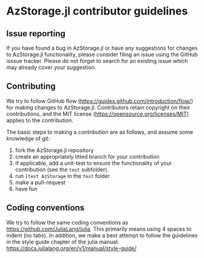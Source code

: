 # AzStorage.jl contributor guidelines

## Issue reporting
If you have found a bug in AzStorage.jl or have any suggestions for changes to
AzStorage.jl functionality, please consider filing an issue using the GitHub
isssue tracker.  Please do not forget to search for an existing issue
which may already cover your suggestion.

## Contributing
We try to follow GitHub flow (https://guides.github.com/introduction/flow/) for
making changes to AzStorage.jl.  Contributors retain copyright on their
contributions, and the MIT license (https://opensource.org/licenses/MIT)
applies to the contribution.

The basic steps to making a contribution are as follows, and assume some knowledge of
git:
  1. fork the AzStorage.jl repository
  2. create an appropriately titled branch for your contribution
  3. if applicable, add a unit-test to ensure the functionality of your contribution
  (see the `test` subfolder).
  4. run `]test AzStorage` in the `test` folder
  5. make a pull-request
  6. have fun

## Coding conventions
We try to follow the same coding conventions as https://github.com/JuliaLang/julia.
This primarily means using 4 spaces to indent (no tabs).  In addition, we make a
best attempt to follow the guidelines in the style guide chapter of the julia
manual: https://docs.julialang.org/en/v1/manual/style-guide/
